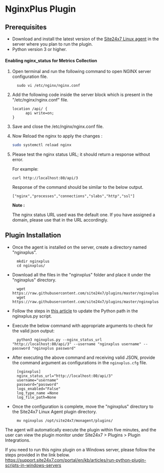# NginxPlus Plugin
                                                                                              
## Prerequisites

- Download and install the latest version of the [Site24x7 Linux agent](https://www.site24x7.com/app/client#/admin/inventory/add-monitor) in the server where you plan to run the plugin.
- Python version 3 or higher.

#### Enabling nginx_status for Metrics Collection 

1. Open terminal and run the following command to open NGINX server configuration file.


		 sudo vi /etc/nginx/nginx.conf

2. Add the following code inside the server block which is present in the "/etc/nginx/nginx.conf" file.
	```
	location /api/ {
	      api write=on;
	}
	```
3. Save and close the /etc/nginx/nginx.conf file.
4. Now Reload the nginx to apply the changes :
	```bash
	sudo systemctl reload nginx
	```
5. Please test the nginx status URL; it should return a response without error.

	For example:		
	```
	curl http://localhost:80/api/3
	```
	Response of the command should be similar to the below output.
	```
	["nginx","processes","connections","slabs","http","ssl"]
	```
	
	**Note :**
	
	The nginx status URL used was the default one. If you have assigned a domain, please use that in the URL accordingly.
	
## Plugin Installation  

- Once the agent is installed on the server, create a directory named "nginxplus".

		mkdir nginxplus
  		cd nginxplus/
  
- Download all the files in the "nginxplus" folder and place it under the "nginxplus" directory.

		wget https://raw.githubusercontent.com/site24x7/plugins/master/nginxplus/nginxplus.py
		wget https://raw.githubusercontent.com/site24x7/plugins/master/nginxplus/nginxplus.cfg

- Follow the steps in [this article](https://support.site24x7.com/portal/en/kb/articles/updating-python-path-in-a-plugin-script-for-linux-servers) to update the Python path in the nginxplus.py script.

- Execute the below command with appropriate arguments to check for the valid json output:

		python3 nginxplus.py --nginx_status_url "http://localhost:80/api/3" --username "nginxplus username" --password "nginxplus password" 

- After executing the above command and receiving valid JSON, provide the command argument as configurations in the `nginxplus.cfg` file.

		[nginxplus]
		nginx_status_url="http://localhost:80/api/3"
		username="username"
		password="password"
		logs_enabled="False"
		log_type_name =None
		log_file_path=None
	
- Once the configuration is complete, move the "nginxplus" directory to the Site24x7 Linux Agent plugin directory.

		mv nginxplus /opt/site24x7/monagent/plugins/

The agent will automatically execute the plugin within five minutes, and the user can view the plugin monitor under Site24x7 > Plugins > Plugin Integrations.

If you need to run this nginx plugin on a Windows server, please follow the steps provided in the link below.
https://support.site24x7.com/portal/en/kb/articles/run-python-plugin-scripts-in-windows-servers
